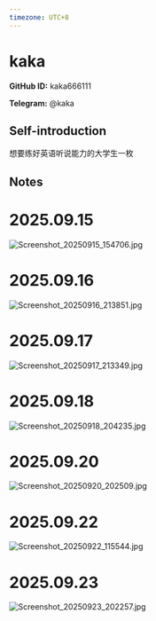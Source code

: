 ```yaml
---
timezone: UTC+8
---
```


# kaka

**GitHub ID:** kaka666111

**Telegram:** @kaka

## Self-introduction

想要练好英语听说能力的大学生一枚

## Notes
<!-- Content_START -->
# 2025.09.15
<!-- DAILY_CHECKIN_2025-09-15_START -->
![Screenshot_20250915_154706.jpg](https://raw.githubusercontent.com/IntensiveCoLearning/english_3rd/main/assets/kaka666111/images/2025-09-15-1757923230080-Screenshot_20250915_154706.jpg)
<!-- DAILY_CHECKIN_2025-09-15_END -->


# 2025.09.16
<!-- DAILY_CHECKIN_2025-09-16_START -->
![Screenshot_20250916_213851.jpg](https://raw.githubusercontent.com/IntensiveCoLearning/english_3rd/main/assets/kaka666111/images/2025-09-16-1758030055545-Screenshot_20250916_213851.jpg)
<!-- DAILY_CHECKIN_2025-09-16_END -->


# 2025.09.17
<!-- DAILY_CHECKIN_2025-09-17_START -->
![Screenshot_20250917_213349.jpg](https://raw.githubusercontent.com/IntensiveCoLearning/english_3rd/main/assets/kaka666111/images/2025-09-17-1758116233718-Screenshot_20250917_213349.jpg)
<!-- DAILY_CHECKIN_2025-09-17_END -->


# 2025.09.18
<!-- DAILY_CHECKIN_2025-09-18_START -->
![Screenshot_20250918_204235.jpg](https://raw.githubusercontent.com/IntensiveCoLearning/english_3rd/main/assets/kaka666111/images/2025-09-18-1758199463303-Screenshot_20250918_204235.jpg)
<!-- DAILY_CHECKIN_2025-09-18_END -->


# 2025.09.20
<!-- DAILY_CHECKIN_2025-09-20_START -->
![Screenshot_20250920_202509.jpg](https://raw.githubusercontent.com/IntensiveCoLearning/english_3rd/main/assets/kaka666111/images/2025-09-20-1758371231035-Screenshot_20250920_202509.jpg)
<!-- DAILY_CHECKIN_2025-09-20_END -->


# 2025.09.22
<!-- DAILY_CHECKIN_2025-09-22_START -->
![Screenshot_20250922_115544.jpg](https://raw.githubusercontent.com/IntensiveCoLearning/english_3rd/main/assets/kaka666111/images/2025-09-22-1758513399152-Screenshot_20250922_115544.jpg)
<!-- DAILY_CHECKIN_2025-09-22_END -->


# 2025.09.23
<!-- DAILY_CHECKIN_2025-09-23_START -->
![Screenshot_20250923_202257.jpg](https://raw.githubusercontent.com/IntensiveCoLearning/english_3rd/main/assets/kaka666111/images/2025-09-23-1758630362299-Screenshot_20250923_202257.jpg)
<!-- DAILY_CHECKIN_2025-09-23_END -->
<!-- Content_END -->
